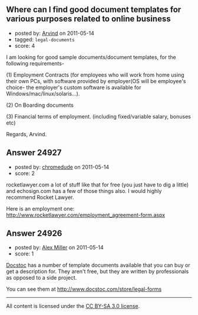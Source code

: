## Where can I find good document templates for various purposes related to online business

- posted by: [Arvind](https://stackexchange.com/users/-1/10454-arvind) on 2011-05-14
- tagged: `legal-documents`
- score: 4

I am looking for good sample documents/document templates, for the following requirements-

(1) Employment Contracts (for employees who will work from home using their own PCs, with software provided by employer(OS will be employee's choice- the employer's custom software is available for Windows/mac/linux/solaris...).

(2) On Boarding documents

(3) Financial terms of employment. (including fixed/variable salary, bonuses etc)



Regards,
Arvind.



## Answer 24927

- posted by: [chromedude](https://stackexchange.com/users/-1/4239-chromedude) on 2011-05-14
- score: 2

rocketlawyer.com a lot of stuff like that for free (you just have to dig a little) and echosign.com has a few of those things also. I would highly recommend Rocket Lawyer.

Here is an employment one: http://www.rocketlawyer.com/employment_agreement-form.aspx




## Answer 24926

- posted by: [Alex Miller](https://stackexchange.com/users/-1/8839-alex-miller) on 2011-05-14
- score: 1

<p><a href="http://www.docstoc.com" rel="nofollow">Docstoc</a> has a number of template documents available that you can buy or get a description for.  They aren't free, but they are written by professionals as opposed to a side project.</p>

<p>You can see them at <a href="http://www.docstoc.com/store/legal-forms" rel="nofollow">http://www.docstoc.com/store/legal-forms</a></p>




---

All content is licensed under the [CC BY-SA 3.0 license](https://creativecommons.org/licenses/by-sa/3.0/).
